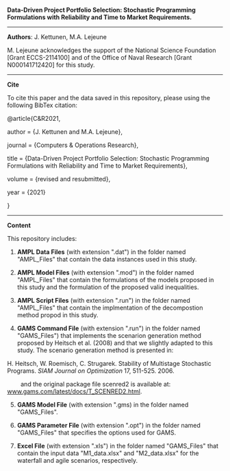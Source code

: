 **Data-Driven Project Portfolio Selection: Stochastic Programming Formulations with Reliability and Time to Market Requirements.**

<!-- blank line --> 
---- 
<!-- blank line --> 


**Authors**: J. Kettunen, M.A. Lejeune 

M. Lejeune acknowledges the support of the National Science Foundation [Grant ECCS-2114100] and of the Office of Naval Research [Grant N000141712420] for this study.

<!-- blank line --> 
---- 
<!-- blank line --> 

**Cite**

To cite this paper and the data saved in this repository, please  using the following BibTex citation: 

@article{C&R2021,
 
 author =        {J. Kettunen and M.A. Lejeune},

 journal =     {Computers \& Operations Research},

 title =         {Data-Driven Project Portfolio Selection: Stochastic Programming Formulations with Reliability and Time to Market Requirements},

volume =  {revised and resubmitted},

year =          {2021}

}  

<!-- blank line --> 
---- 
<!-- blank line --> 


**Content**

This repository includes:
1.   **AMPL Data Files** (with extension ".dat") in the folder named "AMPL_Files" that contain the data instances used in this study. 


2.	**AMPL Model Files** (with extension ".mod") in the folder named "AMPL_Files" that contain the formulations of the models proposed in this study and the formulation of the proposed valid inequalities. 

3.	**AMPL Script Files** (with extension ".run") in the folder named "AMPL_Files" that contain the implmentation of the decompostion method propod in this study. 

4.	**GAMS Command File** (with extension ".run") in the folder named "GAMS_Files") that implements the scenarion generation method proposed by Heitsch et al. (2008) and that we slightly adapted to this study. The scenario generation method is presented in:

H. Heitsch, W. Roemisch, C. Strugarek. Stability of Multistage Stochastic Programs. *SIAM Journal on Optimization* 17, 511-525. 2006.

&nbsp;&nbsp;&nbsp;&nbsp; &nbsp;&nbsp; and the original package file scenred2 is available at:
www.gams.com/latest/docs/T_SCENRED2.html.

5.	**GAMS Model File** (with extension ".gms) in the folder named "GAMS_Files". 

6.	**GAMS Parameter File** (with extension ".opt") in the folder named "GAMS_Files" that specifies the options used for GAMS. 

7.	**Excel File** (with extension ".xls") in the folder named "GAMS_Files" that contain the input data "M1_data.xlsx" and "M2_data.xlsx" for the waterfall and agile scenarios, respectively.